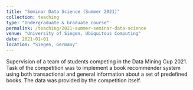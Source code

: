 ```yaml
---
title: "Seminar Data Science (Summer 2021)"
collection: teaching
type: "Undergraduate & Graduate course"
permalink: /teaching/2021-summer-seminar-data-science
venue: "University of Siegen, Ubiquitous Computing"
date: 2021-01-01
location: "Siegen, Germany"
---
```


Supervision of a team of students competing in the Data Mining Cup 2021. Task of the competition was to implement a book recommender system using both transactional and general information about a set of predefined books. The data was provided by the competition itself.
